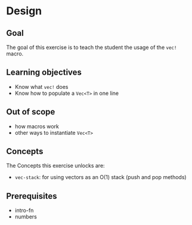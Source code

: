# Design

## Goal

The goal of this exercise is to teach the student the usage of the `vec!` macro.

## Learning objectives

- Know what `vec!` does
- Know how to populate a `Vec<T>` in one line

## Out of scope

- how macros work
- other ways to instantiate `Vec<T>`

## Concepts

The Concepts this exercise unlocks are:

- `vec-stack`: for using vectors as an O(1) stack (push and pop methods)

## Prerequisites

- intro-fn
- numbers

